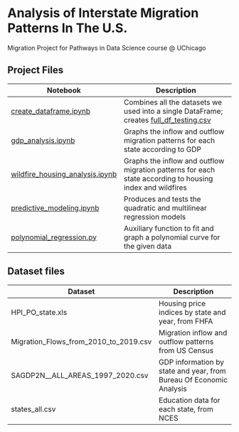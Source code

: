 # Analysis of Interstate Migration Patterns In The U.S.
Migration Project for Pathways in Data Science course @ UChicago

## Project Files

| **Notebook**              | **Description**                                                                     |
|---------------------------|-------------------------------------------------------------------------------------|
| [create_dataframe.ipynb](create_dataframe.ipynb)    | Combines all the datasets we used into a single DataFrame; creates [full_df_testing.csv](full_df_testing.csv) |
| [gdp_analysis.ipynb](gdp_analysis.ipynb)       | Graphs the inflow and outflow migration patterns for each state according to GDP |
| [wildfire_housing_analysis.ipynb](wildfire_housing_analysis.ipynb)       | Graphs the inflow and outflow migration patterns for each state according to housing index and wildfires |
| [predictive_modeling.ipynb](predictive_modeling.ipynb) | Produces and tests the quadratic and multilinear regression models                  |
| [polynomial_regression.py](polynomial_regression.py)  | Auxiliary function to fit and graph a polynomial curve for the given data                               |



## Dataset files
| **Dataset**                           | **Description**                                                     |
|---------------------------------------|---------------------------------------------------------------------|
| HPI_PO_state.xls                      | Housing price indices by state and year, from FHFA                  |
| Migration_Flows_from_2010_to_2019.csv | Migration inflow and outflow patterns from US Census                |
| SAGDP2N__ALL_AREAS_1997_2020.csv      | GDP information by state and year, from Bureau Of Economic Analysis |
| states_all.csv                        | Education data for each state, from NCES                            |
